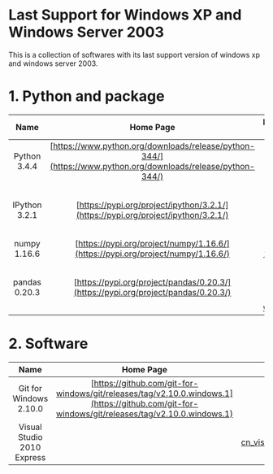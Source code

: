 # Last Support for Windows XP and Windows Server 2003
This is a collection of softwares with its last support version of windows xp and windows server 2003.

# 1. Python and package
| Name | Home Page | Download Link |
| :-: | :-: | :-: |
| Python 3.4.4 | [https://www.python.org/downloads/release/python-344/](https://www.python.org/downloads/release/python-344/) | [python-3.4.4.msi](https://www.python.org/ftp/python/3.4.4/python-3.4.4.msi) |
| IPython 3.2.1 | [https://pypi.org/project/ipython/3.2.1/](https://pypi.org/project/ipython/3.2.1/) | [ipython-3.2.1-py3-none-any.whl](https://files.pythonhosted.org/packages/df/55/a4d517c8d0d163419eb00fb17c09b71931ce04bce433adbde569f32331dc/ipython-3.2.1-py3-none-any.whl) |
| numpy 1.16.6 | [https://pypi.org/project/numpy/1.16.6/](https://pypi.org/project/numpy/1.16.6/) | [numpy-1.16.6.zip](https://files.pythonhosted.org/packages/b7/6f/24647f014eef9b67a24adfcbcd4f4928349b4a0f8393b3d7fe648d4d2de3/numpy-1.16.6.zip) |
| pandas 0.20.3 | [https://pypi.org/project/pandas/0.20.3/](https://pypi.org/project/pandas/0.20.3/) | [pandas-0.20.3-cp34-cp34m-win32.whl](https://files.pythonhosted.org/packages/ac/64/5d19505cab19bea543974cf6f925dd26ff4cdd68cec5553e9417ecd5775d/pandas-0.20.3-cp34-cp34m-win32.whl) |

# 2. Software
| Name | Home Page | Download Link |
| :-: | :-: | :-: |
| Git for Windows 2.10.0 | [https://github.com/git-for-windows/git/releases/tag/v2.10.0.windows.1](https://github.com/git-for-windows/git/releases/tag/v2.10.0.windows.1) | [Git-2.10.0-32-bit.exe](https://github.com/git-for-windows/git/releases/download/v2.10.0.windows.1/Git-2.10.0-32-bit.exe) |
| Visual Studio 2010 Express |  | [cn_visual_studio_2010_express_x86_dvd_532024.iso](ed2k://&#124;file&#124;cn_visual_studio_2010_express_x86_dvd_532024.iso&#124;1884567552&#124;3BB6EFEECD4966BE6DFAAB5D579A80CF&#124;/) |
